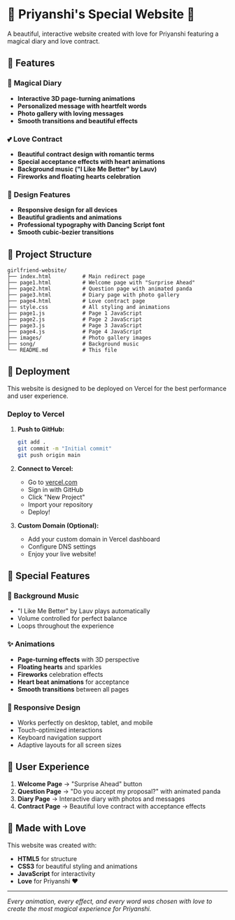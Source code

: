 # 💖 Priyanshi's Special Website 💖

A beautiful, interactive website created with love for Priyanshi featuring a magical diary and love contract.

## 🌟 Features

### 📖 **Magical Diary**
- **Interactive 3D page-turning animations**
- **Personalized message with heartfelt words**
- **Photo gallery with loving messages**
- **Smooth transitions and beautiful effects**

### 💕 **Love Contract**
- **Beautiful contract design with romantic terms**
- **Special acceptance effects with heart animations**
- **Background music ("I Like Me Better" by Lauv)**
- **Fireworks and floating hearts celebration**

### 🎨 **Design Features**
- **Responsive design for all devices**
- **Beautiful gradients and animations**
- **Professional typography with Dancing Script font**
- **Smooth cubic-bezier transitions**

## 📁 Project Structure

```
girlfriend-website/
├── index.html          # Main redirect page
├── page1.html          # Welcome page with "Surprise Ahead"
├── page2.html          # Question page with animated panda
├── page3.html          # Diary page with photo gallery
├── page4.html          # Love contract page
├── style.css           # All styling and animations
├── page1.js            # Page 1 JavaScript
├── page2.js            # Page 2 JavaScript
├── page3.js            # Page 3 JavaScript
├── page4.js            # Page 4 JavaScript
├── images/             # Photo gallery images
├── song/               # Background music
└── README.md           # This file
```

## 🚀 Deployment

This website is designed to be deployed on Vercel for the best performance and user experience.

### Deploy to Vercel

1. **Push to GitHub:**
   ```bash
   git add .
   git commit -m "Initial commit"
   git push origin main
   ```

2. **Connect to Vercel:**
   - Go to [vercel.com](https://vercel.com)
   - Sign in with GitHub
   - Click "New Project"
   - Import your repository
   - Deploy!

3. **Custom Domain (Optional):**
   - Add your custom domain in Vercel dashboard
   - Configure DNS settings
   - Enjoy your live website!

## 💝 Special Features

### 🎵 **Background Music**
- "I Like Me Better" by Lauv plays automatically
- Volume controlled for perfect balance
- Loops throughout the experience

### ✨ **Animations**
- **Page-turning effects** with 3D perspective
- **Floating hearts** and sparkles
- **Fireworks** celebration effects
- **Heart beat animations** for acceptance
- **Smooth transitions** between all pages

### 📱 **Responsive Design**
- Works perfectly on desktop, tablet, and mobile
- Touch-optimized interactions
- Keyboard navigation support
- Adaptive layouts for all screen sizes

## 🎯 User Experience

1. **Welcome Page** → "Surprise Ahead" button
2. **Question Page** → "Do you accept my proposal?" with animated panda
3. **Diary Page** → Interactive diary with photos and messages
4. **Contract Page** → Beautiful love contract with acceptance effects

## 💖 Made with Love

This website was created with:
- **HTML5** for structure
- **CSS3** for beautiful styling and animations
- **JavaScript** for interactivity
- **Love** for Priyanshi ❤️

---

*Every animation, every effect, and every word was chosen with love to create the most magical experience for Priyanshi.* 